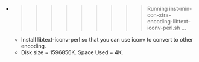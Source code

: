 * >>>>>>>>> Running inst-min-con-xtra-encoding-libtext-iconv-perl.sh ...
  * Install libtext-iconv-perl so that you can use iconv to convert to other encoding.
  * Disk size = 1596856K. Space Used = 4K.
